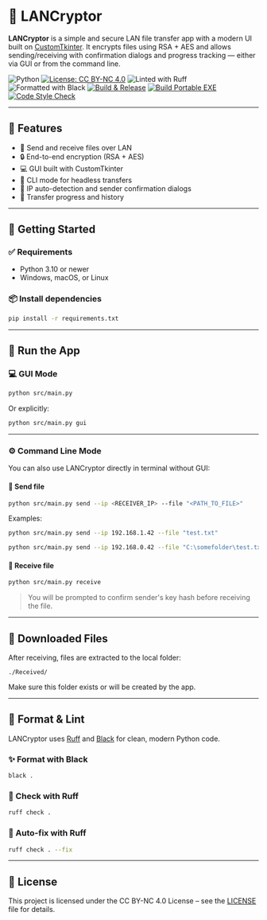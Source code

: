 # 🔐 LANCryptor

**LANCryptor** is a simple and secure LAN file transfer app with a modern UI built on [CustomTkinter](https://github.com/TomSchimansky/CustomTkinter). It encrypts files using RSA + AES and allows sending/receiving with confirmation dialogs and progress tracking — either via GUI or from the command line.

![Python](https://img.shields.io/badge/python-3.10%2B-blue)
[![License: CC BY-NC 4.0](https://img.shields.io/badge/License-CC%20BY--NC%204.0-lightgrey.svg)](https://creativecommons.org/licenses/by-nc/4.0/)
![Linted with Ruff](https://img.shields.io/badge/linter-ruff-success?logo=python)
![Formatted with Black](https://img.shields.io/badge/code%20style-black-000000)
[![Build & Release](https://github.com/yar2000T/LANCryptor/actions/workflows/release.yaml/badge.svg)](https://github.com/yar2000T/LANCryptor/actions/workflows/release.yaml)
[![Build Portable EXE](https://github.com/yar2000T/LANCryptor/actions/workflows/build.yml/badge.svg)](https://github.com/yar2000T/LANCryptor/actions/workflows/build.yml)
[![Code Style Check](https://github.com/yar2000T/LANCryptor/actions/workflows/format.yaml/badge.svg)](https://github.com/yar2000T/LANCryptor/actions/workflows/format.yaml)

---

## 📆 Features

* 📁 Send and receive files over LAN
* 🔒 End-to-end encryption (RSA + AES)
* 💻 GUI built with CustomTkinter
* 🥪 CLI mode for headless transfers
* 📡 IP auto-detection and sender confirmation dialogs
* 📜 Transfer progress and history

---

## 🚀 Getting Started

### ✅ Requirements

* Python 3.10 or newer
* Windows, macOS, or Linux

### 📦 Install dependencies

```bash
pip install -r requirements.txt
```

---

## 💾 Run the App

### 💻 GUI Mode

```bash
python src/main.py
```

Or explicitly:

```bash
python src/main.py gui
```

---

### ⚙️ Command Line Mode

You can also use LANCryptor directly in terminal without GUI:

#### 📄 Send file

```bash
python src/main.py send --ip <RECEIVER_IP> --file "<PATH_TO_FILE>"
```

Examples:

```bash
python src/main.py send --ip 192.168.1.42 --file "test.txt"
```

```bash
python src/main.py send --ip 192.168.0.42 --file "C:\somefolder\test.txt"
```

#### 📅 Receive file

```bash
python src/main.py receive
```

> You will be prompted to confirm sender's key hash before receiving the file.

---

## 📂 Downloaded Files

After receiving, files are extracted to the local folder:

```
./Received/
```

Make sure this folder exists or will be created by the app.

---

## 🧹 Format & Lint

LANCryptor uses [Ruff](https://docs.astral.sh/ruff/) and [Black](https://black.readthedocs.io/) for clean, modern Python code.

### ✨ Format with Black

```bash
black .
```

### 🥪 Check with Ruff

```bash
ruff check .
```

### 🔧 Auto-fix with Ruff

```bash
ruff check . --fix
```

---

## 📄 License

This project is licensed under the CC BY-NC 4.0 License – see the [LICENSE](LICENSE) file for details.
